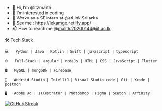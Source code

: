 - 👋 Hi, I’m @itzmalith
- 👀 I’m interested in coding
- 🌱 Works as a SE intern at @atLink Srilanka
- 💞️ See me :  https://lekamge.netlify.app/ 
- 📫 How to reach me @malith.20200144@iit.ac.lk


<!---
itzmalith/itzmalith is a ✨ special ✨ repository because its `README.md` (this file) appears on your GitHub profi
le.
You can click the Preview link to take a look at your changes.
--->
🛠 Tech Stack

    💻   Python | Java | Kotlin | Swift | javascript | typescript 
    
    🌐   Full-Stack | angular | nodeJs | HTML | CSS | JavaScript | Flutter
    
    🛢   MySQL | mongoDb | Firebase
    
    🔧   Android Studio | IntelliJ | Visual Studio code | Git | Xcode | postmon 
    
    🖥   Adobe Xd | Illustrator | Photoshop | Figma | Sketch | Affinity 


[![GitHub Streak](https://streak-stats.demolab.com/?user=itzmalith)](https://git.io/streak-stats)
